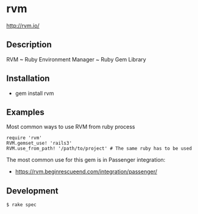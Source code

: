 # rvm

http://rvm.io/

## Description

RVM ~ Ruby Environment Manager ~ Ruby Gem Library

## Installation

* gem install rvm

## Examples

Most common ways to use RVM from ruby process

    require 'rvm'
    RVM.gemset_use! 'rails3'
    RVM.use_from_path! '/path/to/project' # The same ruby has to be used

The most common use for this gem is in Passenger integration:

- https://rvm.beginrescueend.com/integration/passenger/

## Development

    $ rake spec
